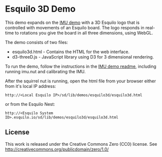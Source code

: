 Esquilo 3D Demo
===============
This demo expands on the [IMU demo](../imu/README.md) with a 3D Esquilo logo
that is controlled with movements of an Esquilo board. The logo responds in
real-time to rotations you give the board in all three dimensions, using WebGL.

The demo consists of two files:

  * esquilo3d.html - Contains the HTML for the web interface.
  * d3-threeD.js - JavaScript library using D3 for 3 dimensional rendering.

To run the demo, follow the instructions in the [IMU demo readme](../imu/README.md),
including running imu.nut and calibrating the IMU.

After the squirrel nut is running, open the html file from your browser either
from it's local IP address:

    http://<Local Esquilo IP>/sd/lib/demos/esquilo3d/esquilo3d.html

or from the Esquilo Nest:

    http://<Esquilo System ID>.esquilo.io/sd/lib/demos/esquilo3d/esquilo3d.html

License
-------
This work is released under the Creative Commons Zero (CC0) license.
See http://creativecommons.org/publicdomain/zero/1.0/

